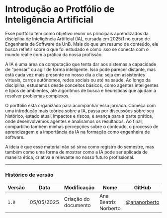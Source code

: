 # Introdução ao Protfólio de Inteligência Artificial

Esse portfólio tem como objetivo reunir os principais aprendizados da disciplina de Inteligência Artificial (IA), cursada em 2025/1 no curso de Engenharia de Software da UnB. Mais do que um resumo de conteúdo, ele busca refletir sobre o que foi estudado e como isso se conecta com o mundo real e com a prática da nossa profissão.

A IA é uma área da computação que tenta dar aos sistemas a capacidade de “pensar” ou agir de forma inteligente. Isso pode parecer distante, mas está cada vez mais presente no nosso dia a dia: seja em assistentes virtuais, carros autônomos, redes sociais ou até na saúde. Ao longo da disciplina, estudamos desde conceitos básicos, como agentes inteligentes e tipos de ambientes, até algoritmos de busca e heurísticas que ajudam a resolver problemas complexos.

O portfólio está organizado para acompanhar essa jornada. Começa com uma introdução mais teórica sobre a IA, passa por discussões sobre seu histórico, estado atual, impactos e riscos, e avança para a parte prática, onde desenvolvemos agentes e analisamos os resultados. Ao final, compartilho também minhas percepções sobre o conteúdo, o processo de aprendizagem e a importância da IA na formação como engenheira de software.

A ideia é que esse material não só sirva como registro do semestre, mas também como uma forma de mostrar como a IA pode ser aplicada de maneira ética, criativa e relevante no nosso futuro profissional.


---

### Histórico de versão

| Versão | Data       | Modificação         | Nome                 | GitHub                                      |
|--------|------------|---------------------|----------------------|---------------------------------------------|
| `1.0`  | 05/05/2025 | Criação do documento | Ana Beatriz Norberto | [@ananorberto](https://github.com/ananorberto) |

